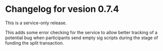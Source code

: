 # Changelog for vesion 0.7.4

This is a service-only release.

This adds some error checking for the service to allow better tracking of a potential bug when participants send empty sig scripts during the stage of funding the split transaction.
